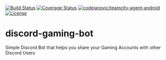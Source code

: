 [![Build Status](https://travis-ci.org/codejanovic/discord-gaming-bot.svg?branch=develop)](https://travis-ci.org/codejanovic/discord-gaming-bot)
[![Coverage Status](https://coveralls.io/repos/github/codejanovic/discord-gaming-bot/badge.svg?branch=develop)](https://coveralls.io/github/codejanovic/discord-gaming-bot?branch=develop)
[![codejanovic/teamcity-agent-android](https://img.shields.io/docker/pulls/codejanovic/discord-gaming-bot.svg)](https://hub.docker.com/r/codejanovic/discord-gaming-bot/)
[![License](https://img.shields.io/github/license/mashape/apistatus.svg?maxAge=2592000)]()

# discord-gaming-bot
Simple Discord Bot that helps you share your Gaming Accounts with other Discord Users

